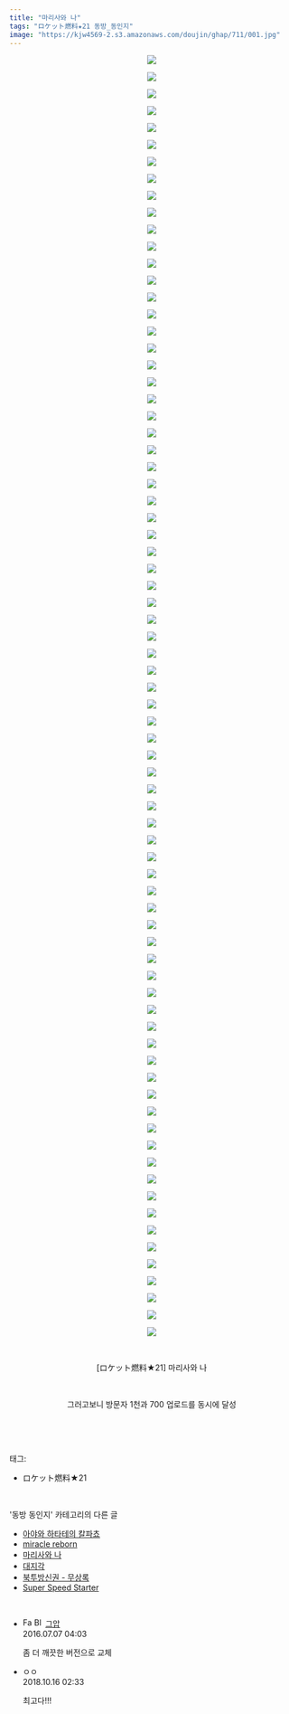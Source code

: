 ```yaml
---
title: "마리사와 나"
tags: "ロケット燃料★21 동방_동인지"
image: "https://kjw4569-2.s3.amazonaws.com/doujin/ghap/711/001.jpg"
---
```

<div class="article">
<p style="text-align: center; clear: none; float: none;"><img src="{{ site.imgserver9 }}/ghap/711/001.jpg"/></p>
<p style="text-align: center; clear: none; float: none;"><img src="{{ site.imgserver9 }}/ghap/711/002.jpg"/></p>
<p style="text-align: center; clear: none; float: none;"><img src="{{ site.imgserver9 }}/ghap/711/003.jpg"/></p>
<p style="text-align: center; clear: none; float: none;"><img src="{{ site.imgserver9 }}/ghap/711/004.jpg"/></p>
<p style="text-align: center; clear: none; float: none;"><img src="{{ site.imgserver9 }}/ghap/711/005.jpg"/></p>
<p style="text-align: center; clear: none; float: none;"><img src="{{ site.imgserver9 }}/ghap/711/006.jpg"/></p>
<p style="text-align: center; clear: none; float: none;"><img src="{{ site.imgserver9 }}/ghap/711/007.jpg"/></p>
<p style="text-align: center; clear: none; float: none;"><img src="{{ site.imgserver9 }}/ghap/711/008.jpg"/></p>
<p style="text-align: center; clear: none; float: none;"><img src="{{ site.imgserver9 }}/ghap/711/009.jpg"/></p>
<p style="text-align: center; clear: none; float: none;"><img src="{{ site.imgserver9 }}/ghap/711/010.jpg"/></p>
<p style="text-align: center; clear: none; float: none;"><img src="{{ site.imgserver9 }}/ghap/711/011.jpg"/></p>
<p style="text-align: center; clear: none; float: none;"><img src="{{ site.imgserver9 }}/ghap/711/012.jpg"/></p>
<p style="text-align: center; clear: none; float: none;"><img src="{{ site.imgserver9 }}/ghap/711/013.jpg"/></p>
<p style="text-align: center; clear: none; float: none;"><img src="{{ site.imgserver9 }}/ghap/711/014.jpg"/></p>
<p style="text-align: center; clear: none; float: none;"><img src="{{ site.imgserver9 }}/ghap/711/015.jpg"/></p>
<p style="text-align: center; clear: none; float: none;"><img src="{{ site.imgserver9 }}/ghap/711/016.jpg"/></p>
<p style="text-align: center; clear: none; float: none;"><img src="{{ site.imgserver9 }}/ghap/711/017.jpg"/></p>
<p style="text-align: center; clear: none; float: none;"><img src="{{ site.imgserver9 }}/ghap/711/018.jpg"/></p>
<p style="text-align: center; clear: none; float: none;"><img src="{{ site.imgserver9 }}/ghap/711/019.jpg"/></p>
<p style="text-align: center; clear: none; float: none;"><img src="{{ site.imgserver9 }}/ghap/711/020.jpg"/></p>
<p style="text-align: center; clear: none; float: none;"><img src="{{ site.imgserver9 }}/ghap/711/021.jpg"/></p>
<p style="text-align: center; clear: none; float: none;"><img src="{{ site.imgserver9 }}/ghap/711/022.jpg"/></p>
<p style="text-align: center; clear: none; float: none;"><img src="{{ site.imgserver9 }}/ghap/711/023.jpg"/></p>
<p style="text-align: center; clear: none; float: none;"><img src="{{ site.imgserver9 }}/ghap/711/024.jpg"/></p>
<p style="text-align: center; clear: none; float: none;"><img src="{{ site.imgserver9 }}/ghap/711/025.jpg"/></p>
<p style="text-align: center; clear: none; float: none;"><img src="{{ site.imgserver9 }}/ghap/711/026.jpg"/></p>
<p style="text-align: center; clear: none; float: none;"><img src="{{ site.imgserver9 }}/ghap/711/027.jpg"/></p>
<p style="text-align: center; clear: none; float: none;"><img src="{{ site.imgserver9 }}/ghap/711/028.jpg"/></p>
<p style="text-align: center; clear: none; float: none;"><img src="{{ site.imgserver9 }}/ghap/711/029.jpg"/></p>
<p style="text-align: center; clear: none; float: none;"><img src="{{ site.imgserver9 }}/ghap/711/030.jpg"/></p>
<p style="text-align: center; clear: none; float: none;"><img src="{{ site.imgserver9 }}/ghap/711/031.jpg"/></p>
<p style="text-align: center; clear: none; float: none;"><img src="{{ site.imgserver9 }}/ghap/711/032.jpg"/></p>
<p style="text-align: center; clear: none; float: none;"><img src="{{ site.imgserver9 }}/ghap/711/033.jpg"/></p>
<p style="text-align: center; clear: none; float: none;"><img src="{{ site.imgserver9 }}/ghap/711/034.jpg"/></p>
<p style="text-align: center; clear: none; float: none;"><img src="{{ site.imgserver9 }}/ghap/711/035.jpg"/></p>
<p style="text-align: center; clear: none; float: none;"><img src="{{ site.imgserver9 }}/ghap/711/036.jpg"/></p>
<p style="text-align: center; clear: none; float: none;"><img src="{{ site.imgserver9 }}/ghap/711/037.jpg"/></p>
<p style="text-align: center; clear: none; float: none;"><img src="{{ site.imgserver9 }}/ghap/711/038.jpg"/></p>
<p style="text-align: center; clear: none; float: none;"><img src="{{ site.imgserver9 }}/ghap/711/039.jpg"/></p>
<p style="text-align: center; clear: none; float: none;"><img src="{{ site.imgserver9 }}/ghap/711/040.jpg"/></p>
<p style="text-align: center; clear: none; float: none;"><img src="{{ site.imgserver9 }}/ghap/711/041.jpg"/></p>
<p style="text-align: center; clear: none; float: none;"><img src="{{ site.imgserver9 }}/ghap/711/042.jpg"/></p>
<p style="text-align: center; clear: none; float: none;"><img src="{{ site.imgserver9 }}/ghap/711/043.jpg"/></p>
<p style="text-align: center; clear: none; float: none;"><img src="{{ site.imgserver9 }}/ghap/711/044.jpg"/></p>
<p style="text-align: center; clear: none; float: none;"><img src="{{ site.imgserver9 }}/ghap/711/045.jpg"/></p>
<p style="text-align: center; clear: none; float: none;"><img src="{{ site.imgserver9 }}/ghap/711/046.jpg"/></p>
<p style="text-align: center; clear: none; float: none;"><img src="{{ site.imgserver9 }}/ghap/711/047.jpg"/></p>
<p style="text-align: center; clear: none; float: none;"><img src="{{ site.imgserver9 }}/ghap/711/048.jpg"/></p>
<p style="text-align: center; clear: none; float: none;"><img src="{{ site.imgserver9 }}/ghap/711/049.jpg"/></p>
<p style="text-align: center; clear: none; float: none;"><img src="{{ site.imgserver9 }}/ghap/711/050.jpg"/></p>
<p style="text-align: center; clear: none; float: none;"></p>
<p style="text-align: center; clear: none; float: none;"><img src="{{ site.imgserver9 }}/ghap/711/051.jpg"/></p>
<p style="text-align: center; clear: none; float: none;"><img src="{{ site.imgserver9 }}/ghap/711/052.jpg"/></p>
<p style="text-align: center; clear: none; float: none;"><img src="{{ site.imgserver9 }}/ghap/711/053.jpg"/></p>
<p style="text-align: center; clear: none; float: none;"><img src="{{ site.imgserver9 }}/ghap/711/054.jpg"/></p>
<p style="text-align: center; clear: none; float: none;"><img src="{{ site.imgserver9 }}/ghap/711/055.jpg"/></p>
<p style="text-align: center; clear: none; float: none;"><img src="{{ site.imgserver9 }}/ghap/711/056.jpg"/></p>
<p style="text-align: center; clear: none; float: none;"><img src="{{ site.imgserver9 }}/ghap/711/057.jpg"/></p>
<p style="text-align: center; clear: none; float: none;"><img src="{{ site.imgserver9 }}/ghap/711/058.jpg"/></p>
<p style="text-align: center; clear: none; float: none;"><img src="{{ site.imgserver9 }}/ghap/711/059.jpg"/></p>
<p style="text-align: center; clear: none; float: none;"><img src="{{ site.imgserver9 }}/ghap/711/060.jpg"/></p>
<p style="text-align: center; clear: none; float: none;"><img src="{{ site.imgserver9 }}/ghap/711/061.jpg"/></p>
<p style="text-align: center; clear: none; float: none;"><img src="{{ site.imgserver9 }}/ghap/711/062.jpg"/></p>
<p style="text-align: center; clear: none; float: none;"><img src="{{ site.imgserver9 }}/ghap/711/063.jpg"/></p>
<p style="text-align: center; clear: none; float: none;"><img src="{{ site.imgserver9 }}/ghap/711/064.jpg"/></p>
<p style="text-align: center; clear: none; float: none;"><img src="{{ site.imgserver9 }}/ghap/711/065.jpg"/></p>
<p style="text-align: center; clear: none; float: none;"><img src="{{ site.imgserver9 }}/ghap/711/066.jpg"/></p>
<p style="text-align: center; clear: none; float: none;"><img src="{{ site.imgserver9 }}/ghap/711/067.jpg"/></p>
<p style="text-align: center; clear: none; float: none;"><img src="{{ site.imgserver9 }}/ghap/711/068.jpg"/></p>
<p style="text-align: center; clear: none; float: none;"><img src="{{ site.imgserver9 }}/ghap/711/069.jpg"/></p>
<p style="text-align: center; clear: none; float: none;"><img src="{{ site.imgserver9 }}/ghap/711/070.jpg"/></p>
<p style="text-align: center; clear: none; float: none;"><img src="{{ site.imgserver9 }}/ghap/711/071.jpg"/></p>
<p style="text-align: center; clear: none; float: none;"><img src="{{ site.imgserver9 }}/ghap/711/072.jpg"/></p>
<p style="text-align: center; clear: none; float: none;"><img src="{{ site.imgserver9 }}/ghap/711/073.jpg"/></p>
<p style="text-align: center; clear: none; float: none;"><img src="{{ site.imgserver9 }}/ghap/711/074.jpg"/></p>
<p style="text-align: center; clear: none; float: none;"><img src="{{ site.imgserver9 }}/ghap/711/075.jpg"/></p>
<p style="text-align: center; clear: none; float: none;"><img src="{{ site.imgserver9 }}/ghap/711/076.jpg"/></p>
<p style="text-align: center; clear: none; float: none;"><br/></p>
<p style="text-align: center; clear: none; float: none;">[ロケット燃料★21] 마리사와 나</p>
<p style="text-align: center; clear: none; float: none;"><br/></p>
<p style="text-align: center; clear: none; float: none;">그러고보니 방문자 1천과 700 업로드를 동시에 달성</p>
<p><br/></p>
</div><br/>
<div class="tagTrail">
<p>태그: </p>
<ul>
<li>ロケット燃料★21</li>
</ul>
</div><br/>
<div class="another">
<p>'동방 동인지' 카테고리의 다른 글</p>
<ul>
<li><a href="/ghap_714">아야와 하타테의 칼파쵸</a></li>
<li><a href="/ghap_713">miracle reborn</a></li>
<li><a href="/ghap_711">마리사와 나</a></li>
<li><a href="/ghap_710">대지각</a></li>
<li><a href="/ghap_709">북투방신권 - 무상록</a></li>
<li><a href="/ghap_708">Super Speed Starter</a></li>
</ul>
</div><br/>
<div class="cb_module cb_fluid">
<div class="cb_wrt cb_profile">
<div class="comment">
<ul>
<li class="cb_thumb_off" id="comment14750078">
<div class="cb_comment_area">
<div class="cb_info_area">
<div class="cb_section">
<span class="cb_nick_name"><img alt="Favicon of https://ghaptouhou.tistory.com" height="16" onerror="this.onerror=null;this.parentNode.removeChild(this)" src="https://ghaptouhou.tistory.com/favicon.ico" width="16"/> <img alt="BlogIcon" height="16" onerror="this.parentNode.removeChild(this)" src="https://ghaptouhou.tistory.com/index.gif" width="16"/> <a href="https://ghaptouhou.tistory.com" onclick="return openLinkInNewWindow(this)"> 그압</a><span class="tistoryProfileLayerTrigger" onclick='TistoryProfile.show(event, this, {"title":"\uc800\uae30 \uc774\uac70 \ub098\uc911\uc5d0 \uc218\uc815 \uac00\ub2a5\ud558\ub098\uc694","url":"https:\/\/ghap.tistory.com","nickname":"\uadf8\uc555","items":[]}); return false;'></span></span>
</div>
<div class="cb_section">
<span class="cb_date">2016.07.07 04:03 </span>
</div>
</div>
<div class="cb_dsc_comment">
<p class="cb_dsc">
											좀 더 깨끗한 버전으로 교체
										</p>
</div>
</div></li>
<li class="cb_thumb_off" id="comment15356116">
<div class="cb_comment_area">
<div class="cb_info_area">
<div class="cb_section">
<span class="cb_nick_name">ㅇㅇ</span>
</div>
<div class="cb_section">
<span class="cb_date">2018.10.16 02:33 </span>
</div>
</div>
<div class="cb_dsc_comment">
<p class="cb_dsc">
											최고다!!!
										</p>
</div>
</div></li>
</ul>
</div>
</div><!-- commentList close -->
</div><br/>
